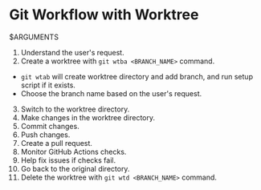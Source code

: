 # Git Workflow with Worktree

$ARGUMENTS

1. Understand the user's request.
2. Create a worktree with `git wtba <BRANCH_NAME>` command.
  - `git wtab` will create worktree directory and add branch, and run setup script if it exists.
  - Choose the branch name based on the user's request.
3. Switch to the worktree directory.
4. Make changes in the worktree directory.
5. Commit changes.
6. Push changes.
7. Create a pull request.
8. Monitor GitHub Actions checks.
9. Help fix issues if checks fail.
10. Go back to the original directory.
11. Delete the worktree with `git wtd <BRANCH_NAME>` command.